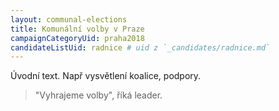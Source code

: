 ```yaml
---
layout: communal-elections
title: Komunální volby v Praze
campaignCategoryUid: praha2018
candidateListUid: radnice # uid z `_candidates/radnice.md`
---
```


Úvodní text. Např vysvětlení koalice, podpory.

> "Vyhrajeme volby", říká leader.

